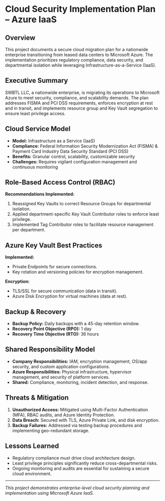 
# Cloud Security Implementation Plan – Azure IaaS

## Overview
This project documents a secure cloud migration plan for a nationwide enterprise transitioning from leased data centers to Microsoft Azure. The implementation prioritizes regulatory compliance, data security, and departmental isolation while leveraging Infrastructure-as-a-Service (IaaS).

## Executive Summary
SWBTL LLC, a nationwide enterprise, is migrating its operations to Microsoft Azure to meet security, compliance, and scalability demands. The plan addresses FISMA and PCI DSS requirements, enforces encryption at rest and in transit, and implements resource group and Key Vault segregation to ensure least privilege access.

## Cloud Service Model
- **Model:** Infrastructure as a Service (IaaS)  
- **Compliance:** Federal Information Security Modernization Act (FISMA) & Payment Card Industry Data Security Standard (PCI DSS)  
- **Benefits:** Granular control, scalability, customizable security  
- **Challenges:** Requires vigilant configuration management and continuous monitoring

## Role-Based Access Control (RBAC)
**Recommendations Implemented:**
1. Reassigned Key Vaults to correct Resource Groups for departmental isolation.
2. Applied department-specific Key Vault Contributor roles to enforce least privilege.
3. Implemented Tag Contributor roles to facilitate resource management per department.

## Azure Key Vault Best Practices
**Implemented:**
- Private Endpoints for secure connections.
- Key rotation and versioning policies for encryption management.

**Encryption:**  
- TLS/SSL for secure communication (data in transit).  
- Azure Disk Encryption for virtual machines (data at rest).  

## Backup & Recovery
- **Backup Policy:** Daily backups with a 45-day retention window.  
- **Recovery Point Objective (RPO):** 1 day  
- **Recovery Time Objective (RTO):** 36 hours  

## Shared Responsibility Model
- **Company Responsibilities:** IAM, encryption management, OS/app security, and custom application configurations.
- **Azure Responsibilities:** Physical infrastructure, hypervisor management, and security of platform services.
- **Shared:** Compliance, monitoring, incident detection, and response.

## Threats & Mitigation
1. **Unauthorized Access:** Mitigated using Multi-Factor Authentication (MFA), RBAC audits, and Azure Identity Protection.
2. **Data Breach:** Secured with TLS, Azure Private Link, and disk encryption.
3. **Backup Failures:** Addressed via testing backup procedures and implementing geo-redundant storage.

## Lessons Learned
- Regulatory compliance must drive cloud architecture design.
- Least privilege principles significantly reduce cross-departmental risks.
- Ongoing monitoring and audits are essential for sustaining a secure cloud environment.

---
*This project demonstrates enterprise-level cloud security planning and implementation using Microsoft Azure IaaS.*
